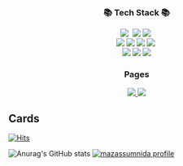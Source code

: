 <h3 align="center">📚 Tech Stack 📚</h3>
<p align="center">
  <img src="https://img.shields.io/badge/Python-3766AB?style=for-the-badge&logo=Python&logoColor=white"/></a>&nbsp 
  <img src="https://img.shields.io/badge/java-007396?style=for-the-badge&logo=java&logoColor=white">
  <img src="https://img.shields.io/badge/SpringBoot-6DB33F?style=for-the-badge&logo=SpringBoot&logoColor=white"/></a>&nbsp 
  <br>
  <img src="https://img.shields.io/badge/mysql-4479A1?style=for-the-badge&logo=mysql&logoColor=white"/>
  <img src="https://img.shields.io/badge/postgresql-4169E1?style=for-the-badge&logo=postgresql&logoColor=white"/>
  <img src="https://img.shields.io/badge/mariadb-003545?style=for-the-badge&logo=mariadb&logoColor=white"/>
  <img src="https://img.shields.io/badge/Docker-2496ED?style=for-the-badge&logo=Docker&logoColor=white"/></a>&nbsp 
  <br>
  <img src="https://img.shields.io/badge/github-181717?style=for-the-badge&logo=github&logoColor=white">
  <img src="https://img.shields.io/badge/git-F05032?style=for-the-badge&logo=git&logoColor=white">
  <img src="https://img.shields.io/badge/gitkraken-179287?style=for-the-badge&logo=gitkraken&logoColor=white">

</p>

<h3 align="center">Pages</h2>
<p align="center">
  <a href="https://www.instagram.com/cp__woo" target="_blank">
    <img src="https://img.shields.io/badge/Instagram-CB3F7C?style=flat-square&logo=Instagram&logoColor=white"/>
  </a>
  <a href="https://solved.ac/profile/world9969" target="_blank">
    <img src="https://img.shields.io/badge/solved.ac-00FF7?style=flat-square"/>
  </a>
</p>

## Cards
[![Hits](https://hits.seeyoufarm.com/api/count/incr/badge.svg?url=https%3A%2F%2Fgithub.com%2Fcpwoo)](https://github.com/cpwoo)

![Anurag's GitHub stats](https://github-readme-stats.vercel.app/api?username=cpwoo&show_icons=true&theme=dark)
[![mazassumnida profile](http://mazassumnida.wtf/api/v2/generate_badge?boj=world9969)](https://solved.ac/profile/world9969)
